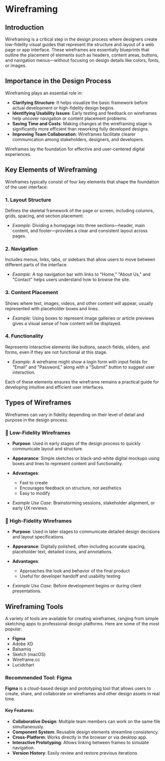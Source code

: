 # Wireframing

##  Introduction

Wireframing is a critical step in the design process where designers create low-fidelity visual guides that represent the structure and layout of a web page or app interface. These wireframes are essentially blueprints that outline the placement of elements such as headers, content areas, buttons, and navigation menus—without focusing on design details like colors, fonts, or images.

## Importance in the Design Process

Wireframing plays an essential role in:

- **Clarifying Structure**: It helps visualize the basic framework before actual development or high-fidelity design begins.
- **Identifying Usability Issues**: Early testing and feedback on wireframes help uncover navigation or content placement problems.
- **Saving Time and Costs**: Making changes at the wireframing stage is significantly more efficient than reworking fully developed designs.
- **Improving Team Collaboration**: Wireframes facilitate clearer communication among stakeholders, designers, and developers.

Wireframes lay the foundation for effective and user-centered digital experiences.

##  Key Elements of Wireframing

Wireframes typically consist of four key elements that shape the foundation of the user interface:

### 1. **Layout Structure**
Defines the skeletal framework of the page or screen, including columns, grids, spacing, and section placement.

-  *Example:* Dividing a homepage into three sections—header, main content, and footer—provides a clear and consistent layout across pages.

### 2. **Navigation**
Includes menus, links, tabs, or sidebars that allow users to move between different parts of the interface.

-  *Example:* A top navigation bar with links to "Home," "About Us," and "Contact" helps users understand how to browse the site.

### 3. **Content Placement**
Shows where text, images, videos, and other content will appear, usually represented with placeholder boxes and lines.

-  *Example:* Using boxes to represent image galleries or article previews gives a visual sense of how content will be displayed.

### 4. **Functionality**
Represents interactive elements like buttons, search fields, sliders, and forms, even if they are not functional at this stage.

-  *Example:* A wireframe might show a login form with input fields for "Email" and "Password," along with a "Submit" button to suggest user interaction.

Each of these elements ensures the wireframe remains a practical guide for developing intuitive and efficient user interfaces.


##  Types of Wireframes

Wireframes can vary in fidelity depending on their level of detail and purpose in the design process.

### 🔹 Low-Fidelity Wireframes

- **Purpose**: Used in early stages of the design process to quickly communicate layout and structure.
- **Appearance**: Simple sketches or black-and-white digital mockups using boxes and lines to represent content and functionality.
- **Advantages**:
  - Fast to create
  - Encourages feedback on structure, not aesthetics
  - Easy to modify

-  *Example Use Case*: Brainstorming sessions, stakeholder alignment, or early UX reviews.

### 🔸 High-Fidelity Wireframes

- **Purpose**: Used in later stages to communicate detailed design decisions and layout specifications.
- **Appearance**: Digitally polished, often including accurate spacing, placeholder text, detailed icons, and annotations.
- **Advantages**:
  - Approaches the look and behavior of the final product
  - Useful for developer handoff and usability testing

- *Example Use Case*: Before development begins or during client presentations.

##  Wireframing Tools

A variety of tools are available for creating wireframes, ranging from simple sketching apps to professional design platforms. Here are some of the most popular:

- **Figma**
- Adobe XD
- Balsamiq
- Sketch (macOS)
- Wireframe.cc
- Lucidchart

###  Recommended Tool: Figma

**Figma** is a cloud-based design and prototyping tool that allows users to create, share, and collaborate on wireframes and other design assets in real time.

####  Key Features:

- **Collaborative Design**: Multiple team members can work on the same file simultaneously.
- **Component System**: Reusable design elements streamline consistency.
- **Cross-Platform**: Works directly in the browser or via desktop app.
- **Interactive Prototyping**: Allows linking between frames to simulate navigation.
- **Version History**: Easily review and restore previous iterations.
